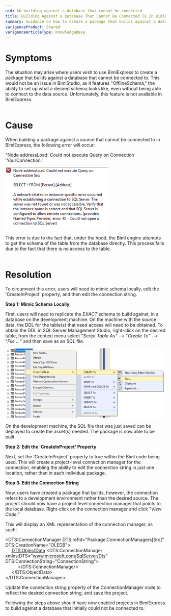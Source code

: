 ```yaml
---
uid: kb-building-against-a-database-that-cannot-be-connected
title: Building Against a Database That Cannot Be Connected To In BimlExpress
summary: Guidance on how to create a package that builds against a database that cannot be connected to
varigenceProduct: Shared
varigenceArticleType: KnowledgeBase
---
```

# Symptoms 

The situation may arise where users wish to use BimlExpress to create a package that builds against a database that cannot be connected to. This would not be an issue in BimlStudio, as it features "OfflineSchema," the ability to set up what a desired schema looks like, even without being able to connect to the data source. Unfortunately, this feature is not available in BimlExpress.  
 

# Cause

When building a package against a source that cannot be connected to in BimlExpress, the following error will occur: 

"Node addressLoad: Could not execute Query on Connection 'YourConnection.' 

![Building Against a Database That Cannot Be Connected To In BimlExpress Error](../../static/img/kb-building-against-a-database-that-cannot-be-connected-img1.png "Building Against a Database That Cannot Be Connected To In BimlExpress Error")
  
This error is due to the fact that, under the hood, the Biml engine attempts to get the schema of the table from the database directly. This process fails due to the fact that there is no access to the table.  
 

# Resolution

To circumvent this error, users will need to mimic schema locally, edit the 'CreateInProject' property, and then edit the connection string.   
  
**Step 1: Mimic Schema Locally**  
  
First, users will need to replicate the _EXACT_ schema to build against, in a database on the development machine. On the machine with the source data, the DDL for the table(s) that need access will need to be obtained. To obtain the DDL in SQL Server Management Studio, right-click on the desired table, from the context menu select "_Script Table As"_ --> "_Create To"_ --> "_File ..._" and then save as an SQL file.   
  
![Building Against a Database That Cannot Be Connected To In BimlExpress SQL Screenshot](../../static/img/kb-building-against-a-database-that-cannot-be-connected-img2.png "Building Against a Database That Cannot Be Connected To In BimlExpress SQL Screenshot")

  
On the development machine, the SQL file that was just saved can be deployed to create the asset(s) needed. The package is now able to be built.   
  
**Step 2: Edit the 'CreateInProject' Property**  
  
Next, set the 'CreateInProject' property to true within the Biml code being used. This will create a project-level connection manager for the connection, enabling the ability to edit the connection string in just one location, rather than in each individual package.    
  
**Step 3: Edit the Connection String**  
  
Now, users have created a package that builds, however, the connection refers to a development environment rather than the desired source. The project should now have a project level connection manager that points to the local database. Right-click on the connection manager and click "_View Code."_ 

This will display an XML representation of the connection manager, as such:   
  
<DTS:ConnectionManager DTS:refId="Package.ConnectionManagers\[Src\]" DTS:CreationName="OLEDB">  
     <DTS:ObjectData> <DTS:ConnectionManager xmlns:DTS="www.microsoft.com/SqlServer/Dts" DTS:ConnectionString="ConnectionString">  
          </DTS:ConnectionManager>  
     </DTS:ObjectData>  
</DTS:ConnectionManager>  
  
Update the connection string property of the ConnectionManager node to reflect the desired connection string, and save the project. 

Following the steps above should have now enabled projects in BimlExpress to build against a database that initially could not be connected to.